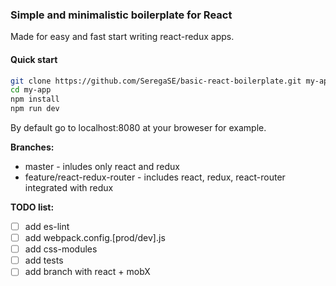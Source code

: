 ### Simple and minimalistic boilerplate for React
Made for easy and fast start writing react-redux apps.

#### Quick start
```sh
git clone https://github.com/SeregaSE/basic-react-boilerplate.git my-app
cd my-app
npm install
npm run dev
```
By default go to localhost:8080 at your broweser for example.

**Branches:**
* master - inludes only react and redux
* feature/react-redux-router - includes react, redux, react-router integrated with redux

**TODO list:**
- [ ] add es-lint
- [ ] add webpack.config.[prod/dev].js
- [ ] add css-modules
- [ ] add tests
- [ ] add branch with react + mobX